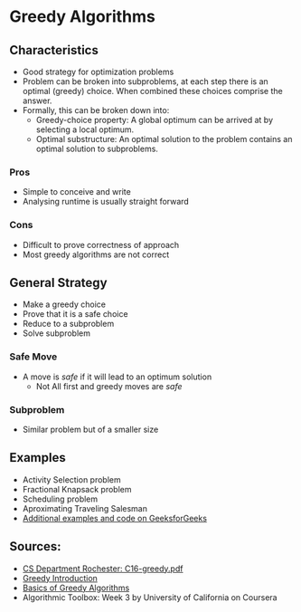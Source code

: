 # Greedy Algorithms

## Characteristics
- Good strategy for optimization problems
- Problem can be broken into subproblems, at each step there is an optimal (greedy) choice. When combined these choices comprise the answer.
- Formally, this can be broken down into:
    - Greedy-choice property: A global optimum can be arrived at by selecting a
local optimum.
    - Optimal substructure: An optimal solution to the problem contains an
optimal solution to subproblems.

### Pros
- Simple to conceive and write
- Analysing runtime is usually straight forward

### Cons
- Difficult to prove correctness of approach
- Most greedy algorithms are not correct

## General Strategy
- Make a greedy choice
- Prove that it is a safe choice
- Reduce to a subproblem
- Solve subproblem

### Safe Move
- A move is *safe* if it will lead to an optimum solution
    - Not All first and greedy moves are *safe*

### Subproblem
- Similar problem but of a smaller size

## Examples
- Activity Selection problem
- Fractional Knapsack problem
- Scheduling problem
- Aproximating Traveling Salesman
- [Additional examples and code on GeeksforGeeks](http://www.geeksforgeeks.org/greedy-algorithms-set-1-activity-selection-problem/)

## Sources:
- [CS Department Rochester: C16-greedy.pdf](https://www.cs.rochester.edu/~gildea/csc282/slides/C16-greedy.pdf)
- [Greedy Introduction](http://www.personal.kent.edu/~rmuhamma/Algorithms/MyAlgorithms/Greedy/greedyIntro.htm)
- [Basics of Greedy Algorithms](https://www.hackerearth.com/practice/algorithms/greedy/basics-of-greedy-algorithms/tutorial/)
- Algorithmic Toolbox: Week 3 by University of California on Coursera